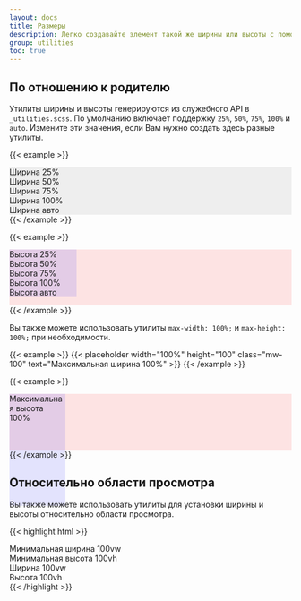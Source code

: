 ```yaml
---
layout: docs
title: Размеры
description: Легко создавайте элемент такой же ширины или высоты с помощью наших утилит для ширины и высоты.
group: utilities
toc: true
---
```


## По отношению к родителю

Утилиты ширины и высоты генерируются из служебного API в `_utilities.scss`. По умолчанию включает поддержку `25%`, `50%`, `75%`, `100%` и `auto`. Измените эти значения, если Вам нужно создать здесь разные утилиты.

{{< example >}}
<div class="w-25 p-3" style="background-color: #eee;">Ширина 25%</div>
<div class="w-50 p-3" style="background-color: #eee;">Ширина 50%</div>
<div class="w-75 p-3" style="background-color: #eee;">Ширина 75%</div>
<div class="w-100 p-3" style="background-color: #eee;">Ширина 100%</div>
<div class="w-auto p-3" style="background-color: #eee;">Ширина авто</div>
{{< /example >}}

{{< example >}}
<div style="height: 100px; background-color: rgba(255,0,0,0.1);">
  <div class="h-25 d-inline-block" style="width: 120px; background-color: rgba(0,0,255,.1)">Высота 25%</div>
  <div class="h-50 d-inline-block" style="width: 120px; background-color: rgba(0,0,255,.1)">Высота 50%</div>
  <div class="h-75 d-inline-block" style="width: 120px; background-color: rgba(0,0,255,.1)">Высота 75%</div>
  <div class="h-100 d-inline-block" style="width: 120px; background-color: rgba(0,0,255,.1)">Высота 100%</div>
  <div class="h-auto d-inline-block" style="width: 120px; background-color: rgba(0,0,255,.1)">Высота авто</div>
</div>
{{< /example >}}

Вы также можете использовать утилиты `max-width: 100%;` и `max-height: 100%;` при необходимости.

{{< example >}}
{{< placeholder width="100%" height="100" class="mw-100" text="Максимальная ширина 100%" >}}
{{< /example >}}

{{< example >}}
<div style="height: 100px; background-color: rgba(255,0,0,.1);">
  <div class="mh-100" style="width: 100px; height: 200px; background-color: rgba(0,0,255,.1);">Максимальная высота 100%</div>
</div>
{{< /example >}}

## Относительно области просмотра

Вы также можете использовать утилиты для установки ширины и высоты относительно области просмотра.

{{< highlight html >}}
<div class="min-vw-100">Минимальная ширина 100vw</div>
<div class="min-vh-100">Минимальная высота 100vh</div>
<div class="vw-100">Ширина 100vw</div>
<div class="vh-100">Высота 100vh</div>
{{< /highlight >}}

